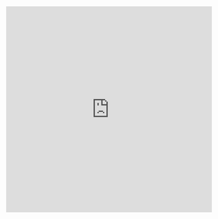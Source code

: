 <div id="header" align="center">
<iframe src="https://giphy.com/embed/ju2ieyZ4p6DYW7XrYj"
  width="480" height="480" frameBorder="0" class="giphy-embed">
</div>
